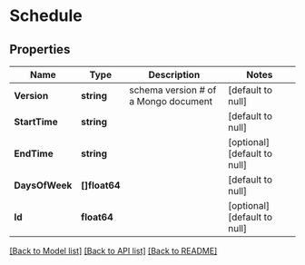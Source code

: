 # Schedule

## Properties
Name | Type | Description | Notes
------------ | ------------- | ------------- | -------------
**Version** | **string** | schema version # of a Mongo document | [default to null]
**StartTime** | **string** |  | [default to null]
**EndTime** | **string** |  | [optional] [default to null]
**DaysOfWeek** | **[]float64** |  | [default to null]
**Id** | **float64** |  | [optional] [default to null]

[[Back to Model list]](../README.md#documentation-for-models) [[Back to API list]](../README.md#documentation-for-api-endpoints) [[Back to README]](../README.md)


